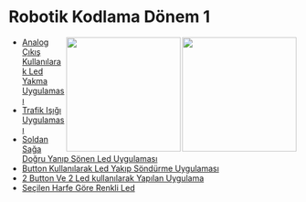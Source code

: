 <!--Height-->
<!--Italic-->
# Robotik Kodlama Dönem 1
<img align='right' src='https://github.com/SelcanTaylan/Robotik-kodlama-donem-1/blob/main/gif1.gif' width='200'>
<img align='right' src='https://github.com/SelcanTaylan/Robotik-kodlama-donem-1/blob/main/gif4.gif' width='200'>

- [Analog Çıkış Kullanılarak Led Yakma Uygulaması](https://github.com/SelcanTaylan/Robotik-kodlama-donem-1/tree/main/selcantaylan316)
- [Trafik Işığı Uygulaması](https://github.com/SelcanTaylan/Robotik-kodlama-donem-1/tree/main/26.11.2024)
- [Soldan Sağa Doğru Yanıp Sönen Led Uygulaması](https://github.com/SelcanTaylan/Robotik-kodlama-donem-1/tree/main/03.12.2024)
- [Button Kullanılarak Led Yakıp Söndürme Uygulaması](https://github.com/SelcanTaylan/Robotik-kodlama-donem-1/tree/main/10.12.2024)
- [2 Button Ve 2 Led kullanılarak Yapılan Uygulama](https://github.com/SelcanTaylan/Robotik-kodlama-donem-1/tree/main/17.12.2024)
- [Seçilen Harfe Göre Renkli Led](https://github.com/SelcanTaylan/Robotik-kodlama-donem-1/tree/main/31.12.2024)

